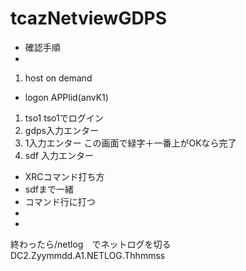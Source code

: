 # tcazNetviewGDPS


- 確認手順
-
1. host on demand
- logon APPlid(anvK1)
1. tso1 tso1でログイン
1. gdps入力エンター
1. 1入力エンター この画面で緑字＋一番上がOKなら完了
1. sdf 入力エンター


- XRCコマンド打ち方
- sdfまで一緒
- コマンド行に打つ
-
-



終わったら/netlog　でネットログを切る
DC2.Zyymmdd.A1.NETLOG.Thhmmss
